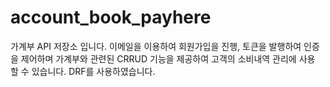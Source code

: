 # account_book_payhere
가계부 API 저장소 입니다. 이메일을 이용하여 회원가입을 진행, 토큰을 발행하여 인증을 제어하며 가계부와 관련된 CRRUD 기능을 제공하여 고객의 소비내역 관리에 사용 할 수 있습니다. DRF를 사용하였습니다.
